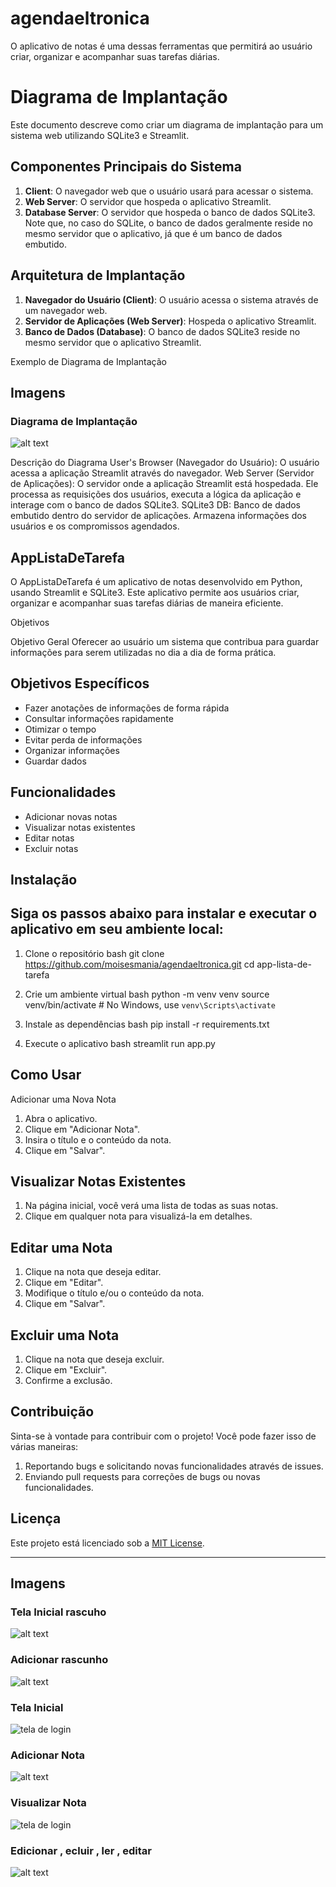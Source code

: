 # agendaeltronica
O aplicativo de notas é uma dessas ferramentas que permitirá ao usuário criar, organizar e acompanhar suas tarefas diárias.

# Diagrama de Implantação

Este documento descreve como criar um diagrama de implantação para um sistema web utilizando SQLite3 e Streamlit.

## Componentes Principais do Sistema

1. **Client**: O navegador web que o usuário usará para acessar o sistema.
2. **Web Server**: O servidor que hospeda o aplicativo Streamlit.
3. **Database Server**: O servidor que hospeda o banco de dados SQLite3. Note que, no caso do SQLite, o banco de dados geralmente reside no mesmo servidor que o aplicativo, já que é um banco de dados embutido.

## Arquitetura de Implantação

1. **Navegador do Usuário (Client)**: O usuário acessa o sistema através de um navegador web.
2. **Servidor de Aplicações (Web Server)**: Hospeda o aplicativo Streamlit.
3. **Banco de Dados (Database)**: O banco de dados SQLite3 reside no mesmo servidor que o aplicativo Streamlit.

Exemplo de Diagrama de Implantação
## Imagens

### Diagrama de Implantação
 ![alt text](images/2.jpg) 


Descrição do Diagrama
User's Browser (Navegador do Usuário):
O usuário acessa a aplicação Streamlit através do navegador.
Web Server (Servidor de Aplicações):
O servidor onde a aplicação Streamlit está hospedada. Ele processa as requisições dos usuários, executa a lógica da aplicação e interage com o banco de dados SQLite3.
SQLite3 DB:
Banco de dados embutido dentro do servidor de aplicações. Armazena informações dos usuários e os compromissos agendados.



## AppListaDeTarefa

O AppListaDeTarefa é um aplicativo de notas desenvolvido em Python, usando Streamlit e SQLite3. Este aplicativo permite aos usuários criar, organizar e acompanhar suas tarefas diárias de maneira eficiente.

Objetivos

Objetivo Geral
Oferecer ao usuário um sistema que contribua para guardar informações para serem utilizadas no dia a dia de forma prática.

## Objetivos Específicos
- Fazer anotações de informações de forma rápida
- Consultar informações rapidamente
- Otimizar o tempo
- Evitar perda de informações
- Organizar informações
- Guardar dados

## Funcionalidades

- Adicionar novas notas
- Visualizar notas existentes
- Editar notas
- Excluir notas

## Instalação

## Siga os passos abaixo para instalar e executar o aplicativo em seu ambiente local:

1. Clone o repositório
    bash
    git clone https://github.com/moisesmania/agendaeltronica.git
    cd app-lista-de-tarefa
    

2. Crie um ambiente virtual
    bash
    python -m venv venv
    source venv/bin/activate  # No Windows, use `venv\Scripts\activate`
    

3. Instale as dependências
    bash
    pip install -r requirements.txt
    

4. Execute o aplicativo
    bash
    streamlit run app.py
    

## Como Usar

Adicionar uma Nova Nota
1. Abra o aplicativo.
2. Clique em "Adicionar Nota".
3. Insira o título e o conteúdo da nota.
4. Clique em "Salvar".

## Visualizar Notas Existentes
1. Na página inicial, você verá uma lista de todas as suas notas.
2. Clique em qualquer nota para visualizá-la em detalhes.

## Editar uma Nota
1. Clique na nota que deseja editar.
2. Clique em "Editar".
3. Modifique o título e/ou o conteúdo da nota.
4. Clique em "Salvar".

## Excluir uma Nota
1. Clique na nota que deseja excluir.
2. Clique em "Excluir".
3. Confirme a exclusão.

## Contribuição

Sinta-se à vontade para contribuir com o projeto! Você pode fazer isso de várias maneiras:

1. Reportando bugs e solicitando novas funcionalidades através de issues.
2. Enviando pull requests para correções de bugs ou novas funcionalidades.

## Licença

Este projeto está licenciado sob a [MIT License](LICENSE).

---

## Imagens

### Tela Inicial rascuho
![alt text](<images/Design sem nome (1).jpg>)

### Adicionar rascunho
![alt text](<images/Design sem nome.jpg>) 

### Tela Inicial
![tela de login](images/Untsist.jpg) 

### Adicionar Nota
 ![alt text](images/Untsist_2.jpg)  

### Visualizar Nota
![tela de login](images/Untsist3.jpg) 

### Edicionar , ecluir , ler , editar
![alt text](images/Untsist4.jpg)


 
 

